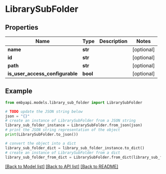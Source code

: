 # LibrarySubFolder


## Properties

Name | Type | Description | Notes
------------ | ------------- | ------------- | -------------
**name** | **str** |  | [optional] 
**id** | **str** |  | [optional] 
**path** | **str** |  | [optional] 
**is_user_access_configurable** | **bool** |  | [optional] 

## Example

```python
from embyapi.models.library_sub_folder import LibrarySubFolder

# TODO update the JSON string below
json = "{}"
# create an instance of LibrarySubFolder from a JSON string
library_sub_folder_instance = LibrarySubFolder.from_json(json)
# print the JSON string representation of the object
print(LibrarySubFolder.to_json())

# convert the object into a dict
library_sub_folder_dict = library_sub_folder_instance.to_dict()
# create an instance of LibrarySubFolder from a dict
library_sub_folder_from_dict = LibrarySubFolder.from_dict(library_sub_folder_dict)
```
[[Back to Model list]](../README.md#documentation-for-models) [[Back to API list]](../README.md#documentation-for-api-endpoints) [[Back to README]](../README.md)


